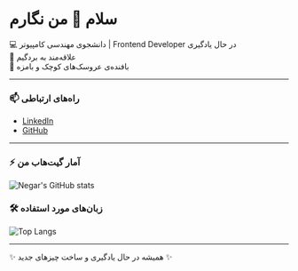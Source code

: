 # سلام 👋 من نگارم  

💻 دانشجوی مهندسی کامپیوتر | Frontend Developer در حال یادگیری  
🎲 علاقه‌مند به بردگیم  
🧶 بافنده‌ی عروسک‌های کوچک و بامزه  

---

### 📫 راه‌های ارتباطی
- [LinkedIn](https://www.linkedin.com/in/negar-sabagh?trk=contact-info)  
- [GitHub](https://github.com/negar-sbg)  

---

### ⚡ آمار گیت‌هاب من
![Negar's GitHub stats](https://github-readme-stats.vercel.app/api?username=negar-sbg&show_icons=true&theme=default)

### 🛠 زبان‌های مورد استفاده
![Top Langs](https://github-readme-stats.vercel.app/api/top-langs/?username=negar-sbg&layout=compact&theme=default)

---

✨ همیشه در حال یادگیری و ساخت چیزهای جدید ✨
